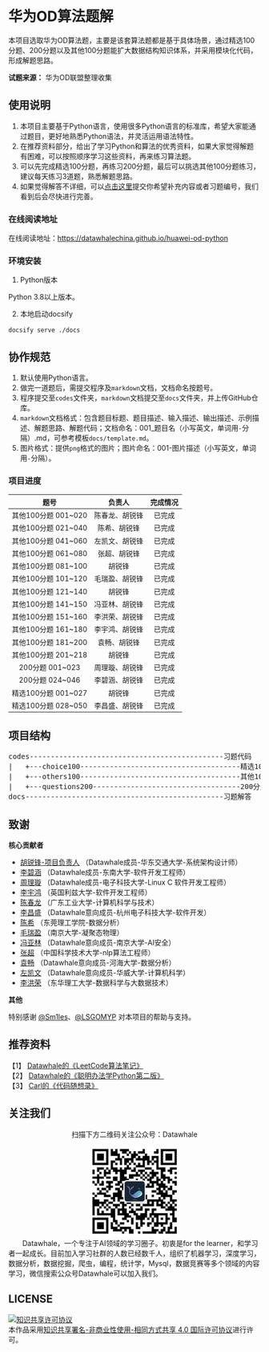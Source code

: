 # 华为OD算法题解

本项目选取华为OD算法题，主要是该套算法题都是基于具体场景，通过精选100分题、200分题以及其他100分题能扩大数据结构知识体系，并采用模块化代码，形成解题思路。

**试题来源：** 华为OD联盟整理收集

## 使用说明

1. 本项目主要基于Python语言，使用很多Python语言的标准库，希望大家能通过题目，更好地熟悉Python语法，并灵活运用语法特性。
2. 在推荐资料部分，给出了学习Python和算法的优秀资料，如果大家觉得解题有困难，可以按照顺序学习这些资料，再来练习算法题。
3. 可以先完成精选100分题，再练习200分题，最后可以挑选其他100分题练习，建议每天练习3道题，熟悉解题思路。
4. 如果觉得解答不详细，可以[点击这里](https://github.com/datawhalechina/huawei-od-python/issues)提交你希望补充内容或者习题编号，我们看到后会尽快进行完善。

### 在线阅读地址

在线阅读地址：https://datawhalechina.github.io/huawei-od-python

### 环境安装

1. Python版本

Python 3.8以上版本。

2. 本地启动docsify
```shell
docsify serve ./docs
```

## 协作规范

1. 默认使用Python语言。
2. 做完一道题后，需提交程序及`markdown`文档，文档命名按题号。
3. 程序提交至`codes`文件夹，`markdown`文档提交至`docs`文件夹，并上传GitHub仓库。
4. `markdown`文档格式：包含题目标题、题目描述、输入描述、输出描述、示例描述、解题思路、解题代码；文档命名：001_题目名（小写英文，单词用`-`分隔）.md，可参考模板`docs/template.md`。
5. 图片格式：提供`png`格式的图片；图片命名：001-图片描述（小写英文，单词用`-`分隔）。

### 项目进度

|  题号   |         负责人         | 完成情况 |
| :-----: | :--------------------: | :------: |
| 其他100分题 001~020 |   陈春龙、胡锐锋    |  已完成  |
| 其他100分题 021~040 |  陈希、胡锐锋   |  已完成  |
| 其他100分题 041~060 |    左凯文、胡锐锋 |  已完成  |
| 其他100分题 061~080 | 张超、胡锐锋  |  已完成  |
| 其他100分题 081~100 | 胡锐锋 |  已完成  |
| 其他100分题 101~120 |   毛瑞盈、胡锐锋    |  已完成  |
| 其他100分题 121~140 |  胡锐锋   |  已完成  |
| 其他100分题 141~150 |  冯亚林、胡锐锋  |  已完成  |
| 其他100分题 151~160 |   李洪荣、胡锐锋   |  已完成  |
| 其他100分题 161~180 | 李宇鸿、胡锐锋 |  已完成  |
| 其他100分题 181~200 |   袁畅、胡锐锋    |  已完成  |
| 其他100分题 201~218 |  胡锐锋   |  已完成  |
| 200分题 001~023 |  周理璇、胡锐锋  |  已完成   |
| 200分题 024~046 |   李碧涵、胡锐锋    |  已完成  |
| 精选100分题 001~027 |  胡锐锋   |  已完成  |
| 精选100分题 028~050 |   李昌盛、胡锐锋   |  已完成  |

## 项目结构

<pre>
codes----------------------------------------------习题代码
|   +---choice100--------------------------------------精选100分题代码
|   +---others100--------------------------------------其他100分题代码
|   +---questions200-----------------------------------200分题代码
docs-----------------------------------------------习题解答
</pre>

## 致谢

**核心贡献者**

- [胡锐锋-项目负责人](https://github.com/Relph1119) （Datawhale成员-华东交通大学-系统架构设计师）
- [李碧涵](https://github.com/libihan) （Datawhale成员-东南大学-软件开发工程师）
- [周理璇](https://github.com/Aomferni) （Datawhale成员-电子科技大学-Linux C 软件开发工程师）
- [李宇鸿](https://github.com/PeakWalkerLYH) （英国利兹大学-软件开发工程师）
- [陈春龙](https://github.com/D-Dragon0318) （广东工业大学-计算机科学与技术）
- [李昌盛](https://github.com/jackielics) （Datawhale意向成员-杭州电子科技大学-软件开发）
- [陈希](https://github.com/CompassNull) （东莞理工学院-数据分析）
- [毛瑞盈](https://github.com/catcooc/) （南京大学-凝聚态物理）
- [冯亚林](https://github.com/Westwood-Lin) （Datawhale意向成员-南京大学-AI安全）
- [张超](https://github.com/BITprogramMan) （中国科学技术大学-nlp算法工程师）
- [袁畅](https://github.com/voyagebio) （Datawhale意向成员-河海大学-数据分析）
- [左凯文](https://github.com/Regankevin) （Datawhale意向成员-华威大学-计算机科学）
- [李洪荣](https://github.com/duqing12) （东华理工大学-数据科学与大数据技术）
  
**其他**

特别感谢 [@Sm1les](https://github.com/Sm1les)、[@LSGOMYP](https://github.com/LSGOMYP) 对本项目的帮助与支持。

## 推荐资料

【1】 [Datawhale的《LeetCode算法笔记》](https://github.com/datawhalechina/leetcode-notes)   
【2】 [Datawhale的《聪明办法学Python第二版》](https://github.com/datawhalechina/learn-python-the-smart-way-v2)  
【3】 [Carl的《代码随想录》](https://programmercarl.com/)  

## 关注我们

<div align=center>
<p>扫描下方二维码关注公众号：Datawhale</p>
<img src="images/qrcode.jpeg" width = "180" height = "180">
</div>
&emsp;&emsp;Datawhale，一个专注于AI领域的学习圈子。初衷是for the learner，和学习者一起成长。目前加入学习社群的人数已经数千人，组织了机器学习，深度学习，数据分析，数据挖掘，爬虫，编程，统计学，Mysql，数据竞赛等多个领域的内容学习，微信搜索公众号Datawhale可以加入我们。

## LICENSE
<a rel="license" href="http://creativecommons.org/licenses/by-nc-sa/4.0/"><img alt="知识共享许可协议" style="border-width:0" src="https://img.shields.io/badge/license-CC%20BY--NC--SA%204.0-lightgrey" /></a><br />本作品采用<a rel="license" href="http://creativecommons.org/licenses/by-nc-sa/4.0/">知识共享署名-非商业性使用-相同方式共享 4.0 国际许可协议</a>进行许可。